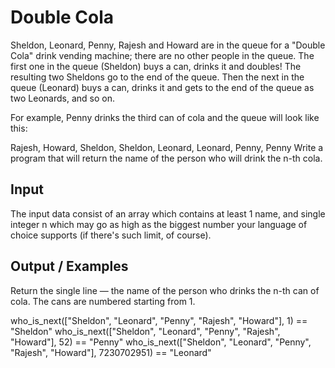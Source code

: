 # Double Cola

Sheldon, Leonard, Penny, Rajesh and Howard are in the queue for a "Double Cola" drink vending machine; there are no other people in the queue. The first one in the queue (Sheldon) buys a can, drinks it and doubles! The resulting two Sheldons go to the end of the queue. Then the next in the queue (Leonard) buys a can, drinks it and gets to the end of the queue as two Leonards, and so on.

For example, Penny drinks the third can of cola and the queue will look like this:

Rajesh, Howard, Sheldon, Sheldon, Leonard, Leonard, Penny, Penny
Write a program that will return the name of the person who will drink the n-th cola.

## Input
The input data consist of an array which contains at least 1 name, and single integer n which may go as high as the biggest number your language of choice supports (if there's such limit, of course).

## Output / Examples
Return the single line — the name of the person who drinks the n-th can of cola. The cans are numbered starting from 1.

who_is_next(["Sheldon", "Leonard", "Penny", "Rajesh", "Howard"], 1) == "Sheldon"
who_is_next(["Sheldon", "Leonard", "Penny", "Rajesh", "Howard"], 52) == "Penny"
who_is_next(["Sheldon", "Leonard", "Penny", "Rajesh", "Howard"], 7230702951) == "Leonard"
